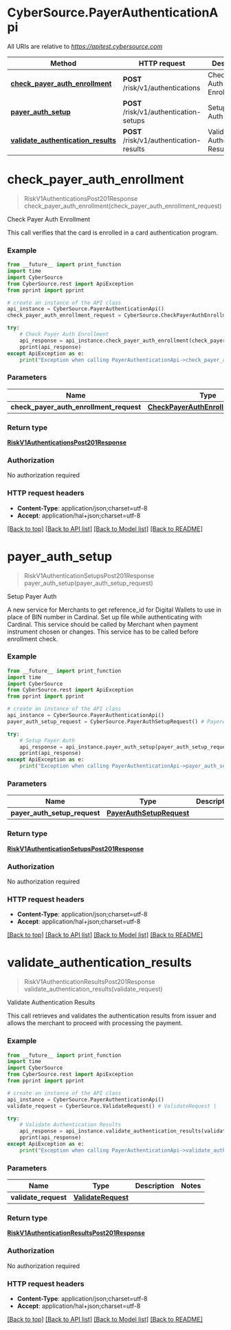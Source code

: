 # CyberSource.PayerAuthenticationApi

All URIs are relative to *https://apitest.cybersource.com*

Method | HTTP request | Description
------------- | ------------- | -------------
[**check_payer_auth_enrollment**](PayerAuthenticationApi.md#check_payer_auth_enrollment) | **POST** /risk/v1/authentications | Check Payer Auth Enrollment
[**payer_auth_setup**](PayerAuthenticationApi.md#payer_auth_setup) | **POST** /risk/v1/authentication-setups | Setup Payer Auth
[**validate_authentication_results**](PayerAuthenticationApi.md#validate_authentication_results) | **POST** /risk/v1/authentication-results | Validate Authentication Results


# **check_payer_auth_enrollment**
> RiskV1AuthenticationsPost201Response check_payer_auth_enrollment(check_payer_auth_enrollment_request)

Check Payer Auth Enrollment

This call verifies that the card is enrolled in a card authentication program.

### Example 
```python
from __future__ import print_function
import time
import CyberSource
from CyberSource.rest import ApiException
from pprint import pprint

# create an instance of the API class
api_instance = CyberSource.PayerAuthenticationApi()
check_payer_auth_enrollment_request = CyberSource.CheckPayerAuthEnrollmentRequest() # CheckPayerAuthEnrollmentRequest | 

try: 
    # Check Payer Auth Enrollment
    api_response = api_instance.check_payer_auth_enrollment(check_payer_auth_enrollment_request)
    pprint(api_response)
except ApiException as e:
    print("Exception when calling PayerAuthenticationApi->check_payer_auth_enrollment: %s\n" % e)
```

### Parameters

Name | Type | Description  | Notes
------------- | ------------- | ------------- | -------------
 **check_payer_auth_enrollment_request** | [**CheckPayerAuthEnrollmentRequest**](CheckPayerAuthEnrollmentRequest.md)|  | 

### Return type

[**RiskV1AuthenticationsPost201Response**](RiskV1AuthenticationsPost201Response.md)

### Authorization

No authorization required

### HTTP request headers

 - **Content-Type**: application/json;charset=utf-8
 - **Accept**: application/hal+json;charset=utf-8

[[Back to top]](#) [[Back to API list]](../README.md#documentation-for-api-endpoints) [[Back to Model list]](../README.md#documentation-for-models) [[Back to README]](../README.md)

# **payer_auth_setup**
> RiskV1AuthenticationSetupsPost201Response payer_auth_setup(payer_auth_setup_request)

Setup Payer Auth

A new service for Merchants to get reference_id for Digital Wallets to use in place of BIN number in Cardinal. Set up file while authenticating with Cardinal. This service should be called by Merchant when payment instrument chosen or changes. This service has to be called before enrollment check.

### Example 
```python
from __future__ import print_function
import time
import CyberSource
from CyberSource.rest import ApiException
from pprint import pprint

# create an instance of the API class
api_instance = CyberSource.PayerAuthenticationApi()
payer_auth_setup_request = CyberSource.PayerAuthSetupRequest() # PayerAuthSetupRequest | 

try: 
    # Setup Payer Auth
    api_response = api_instance.payer_auth_setup(payer_auth_setup_request)
    pprint(api_response)
except ApiException as e:
    print("Exception when calling PayerAuthenticationApi->payer_auth_setup: %s\n" % e)
```

### Parameters

Name | Type | Description  | Notes
------------- | ------------- | ------------- | -------------
 **payer_auth_setup_request** | [**PayerAuthSetupRequest**](PayerAuthSetupRequest.md)|  | 

### Return type

[**RiskV1AuthenticationSetupsPost201Response**](RiskV1AuthenticationSetupsPost201Response.md)

### Authorization

No authorization required

### HTTP request headers

 - **Content-Type**: application/json;charset=utf-8
 - **Accept**: application/hal+json;charset=utf-8

[[Back to top]](#) [[Back to API list]](../README.md#documentation-for-api-endpoints) [[Back to Model list]](../README.md#documentation-for-models) [[Back to README]](../README.md)

# **validate_authentication_results**
> RiskV1AuthenticationResultsPost201Response validate_authentication_results(validate_request)

Validate Authentication Results

This call retrieves and validates the authentication results from issuer and allows the merchant to proceed with processing the payment. 

### Example 
```python
from __future__ import print_function
import time
import CyberSource
from CyberSource.rest import ApiException
from pprint import pprint

# create an instance of the API class
api_instance = CyberSource.PayerAuthenticationApi()
validate_request = CyberSource.ValidateRequest() # ValidateRequest | 

try: 
    # Validate Authentication Results
    api_response = api_instance.validate_authentication_results(validate_request)
    pprint(api_response)
except ApiException as e:
    print("Exception when calling PayerAuthenticationApi->validate_authentication_results: %s\n" % e)
```

### Parameters

Name | Type | Description  | Notes
------------- | ------------- | ------------- | -------------
 **validate_request** | [**ValidateRequest**](ValidateRequest.md)|  | 

### Return type

[**RiskV1AuthenticationResultsPost201Response**](RiskV1AuthenticationResultsPost201Response.md)

### Authorization

No authorization required

### HTTP request headers

 - **Content-Type**: application/json;charset=utf-8
 - **Accept**: application/hal+json;charset=utf-8

[[Back to top]](#) [[Back to API list]](../README.md#documentation-for-api-endpoints) [[Back to Model list]](../README.md#documentation-for-models) [[Back to README]](../README.md)

